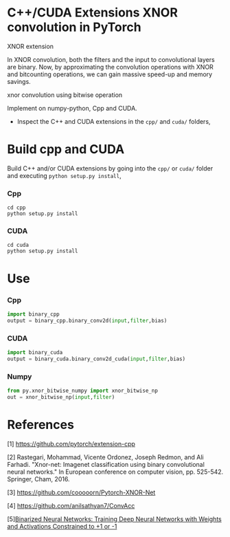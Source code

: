 # C++/CUDA Extensions XNOR convolution in PyTorch

XNOR extension 

In XNOR convolution, both the filters and the input to convolutional layers are binary. Now, by approximating the convolution operations with XNOR and bitcounting operations, we can gain massive speed-up and memory savings.

xnor convolution using bitwise operation 

Implement on numpy-python, Cpp and CUDA. 


- Inspect the C++ and CUDA extensions in the `cpp/` and `cuda/` folders,

# Build cpp and CUDA 

Build C++ and/or CUDA extensions by going into the `cpp/` or `cuda/` folder and executing `python setup.py install`,

### Cpp

```shell
cd cpp
python setup.py install 
```

### CUDA
```shell
cd cuda
python setup.py install 
```

# Use 
### Cpp 
```python
import binary_cpp
output = binary_cpp.binary_conv2d(input,filter,bias)
```

### CUDA 
```python
import binary_cuda
output = binary_cuda.binary_conv2d_cuda(input,filter,bias)
```

### Numpy

```python
from py.xnor_bitwise_numpy import xnor_bitwise_np
out = xnor_bitwise_np(input,filter)
```
# References

[1] https://github.com/pytorch/extension-cpp

[2] Rastegari, Mohammad, Vicente Ordonez, Joseph Redmon, and Ali Farhadi. "Xnor-net: Imagenet classification using binary convolutional neural networks." In European conference on computer vision, pp. 525-542. Springer, Cham, 2016.

[3] https://github.com/cooooorn/Pytorch-XNOR-Net

[4] https://github.com/anilsathyan7/ConvAcc

[5][Binarized Neural Networks: Training Deep Neural Networks with Weights and Activations Constrained to +1 or -1](https://arxiv.org/pdf/1602.02830.pdf)

